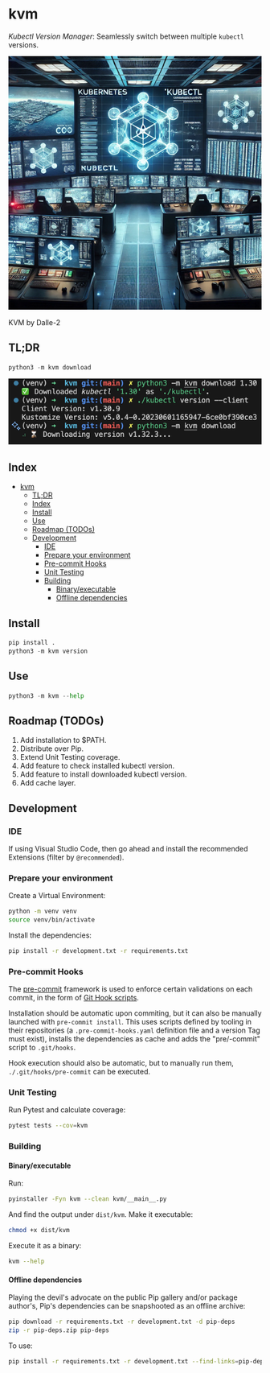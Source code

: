 # kvm

*Kubectl Version Manager*: Seamlessly switch between multiple `kubectl` versions.

![KVM by Dalle-2](./img/kvm.png)

KVM by Dalle-2

## TL;DR

```python
python3 -m kvm download
```

![KVM usage example](./img/kvm-example.png)

## Index

- [kvm](#kvm)
  - [TL;DR](#tldr)
  - [Index](#index)
  - [Install](#install)
  - [Use](#use)
  - [Roadmap (TODOs)](#roadmap-todos)
  - [Development](#development)
    - [IDE](#ide)
    - [Prepare your environment](#prepare-your-environment)
    - [Pre-commit Hooks](#pre-commit-hooks)
    - [Unit Testing](#unit-testing)
    - [Building](#building)
      - [Binary/executable](#binaryexecutable)
      - [Offline dependencies](#offline-dependencies)

## Install

```python
pip install .
python3 -m kvm version
```

## Use

```python
python3 -m kvm --help
```

## Roadmap (TODOs)

1. Add installation to $PATH.
2. Distribute over Pip.
3. Extend Unit Testing coverage.
4. Add feature to check installed kubectl version.
5. Add feature to install downloaded kubectl version.
6. Add cache layer.

## Development

### IDE

If using Visual Studio Code, then go ahead and install the recommended Extensions (filter by `@recommended`).

### Prepare your environment

Create a Virtual Environment:

```bash
python -m venv venv
source venv/bin/activate
```

Install the dependencies:

```bash
pip install -r development.txt -r requirements.txt
```

### Pre-commit Hooks

The [pre-commit](https://pre-commit.com/index.html#intro) framework is used to enforce certain validations on each commit, in the form of [Git Hook scripts](https://git-scm.com/book/en/v2/Customizing-Git-Git-Hooks).

Installation should be automatic upon commiting, but it can also be manually launched with `pre-commit install`. This uses scripts defined by tooling in their repositories (a `.pre-commit-hooks.yaml` definition file and a version Tag must exist), installs the dependencies as cache and adds the "pre/-commit" script to `.git/hooks`.

Hook execution should also be automatic, but to manually run them, `./.git/hooks/pre-commit` can be executed.

### Unit Testing

Run Pytest and calculate coverage:

```bash
pytest tests --cov=kvm
```

### Building

#### Binary/executable

Run:

```bash
pyinstaller -Fyn kvm --clean kvm/__main__.py
```

And find the output under `dist/kvm`. Make it executable:

```bash
chmod +x dist/kvm
```

Execute it as a binary:

```bash
kvm --help
```

#### Offline dependencies

Playing the devil's advocate on the public Pip gallery and/or package author's, Pip's dependencies can be snapshooted as an offline archive:

```bash
pip download -r requirements.txt -r development.txt -d pip-deps
zip -r pip-deps.zip pip-deps
```

To use:

```bash
pip install -r requirements.txt -r development.txt --find-links=pip-deps
```
